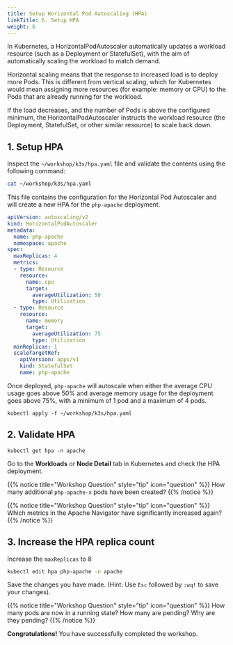 ```yaml
---
title: Setup Horizontal Pod Autoscaling (HPA)
linkTitle: 6. Setup HPA
weight: 6
---
```


In Kubernetes, a HorizontalPodAutoscaler automatically updates a workload resource (such as a Deployment or StatefulSet), with the aim of automatically scaling the workload to match demand.

Horizontal scaling means that the response to increased load is to deploy more Pods. This is different from vertical scaling, which for Kubernetes would mean assigning more resources (for example: memory or CPU) to the Pods that are already running for the workload.

If the load decreases, and the number of Pods is above the configured minimum, the HorizontalPodAutoscaler instructs the workload resource (the Deployment, StatefulSet, or other similar resource) to scale back down.

## 1. Setup HPA

Inspect the `~/workshop/k3s/hpa.yaml` file and validate the contents using the following command:

``` bash
cat ~/workshop/k3s/hpa.yaml
```

This file contains the configuration for the Horizontal Pod Autoscaler and will create a new HPA for the `php-apache` deployment.

``` yaml
apiVersion: autoscaling/v2
kind: HorizontalPodAutoscaler
metadata:
  name: php-apache
  namespace: apache
spec:
  maxReplicas: 4
  metrics:
  - type: Resource
    resource:
      name: cpu
      target:
        averageUtilization: 50
        type: Utilization
  - type: Resource
    resource:
      name: memory
      target:
        averageUtilization: 75
        type: Utilization
  minReplicas: 1
  scaleTargetRef:
    apiVersion: apps/v1
    kind: StatefulSet
    name: php-apache
```

Once deployed, `php-apache` will autoscale when either the average CPU usage goes above 50% and average memory usage for the deployment goes above 75%, with a minimum of 1 pod and a maximum of 4 pods.

``` text
kubectl apply -f ~/workshop/k3s/hpa.yaml
```

## 2. Validate HPA

``` text
kubectl get hpa -n apache
```

Go to the **Workloads** or **Node Detail** tab in Kubernetes and check the HPA deployment.

{{% notice title="Workshop Question" style="tip" icon="question" %}}
How many additional `php-apache-x` pods have been created?
{{% /notice %}}

{{% notice title="Workshop Question" style="tip" icon="question" %}}
Which metrics in the Apache Navigator have significantly increased again?
{{% /notice %}}

## 3. Increase the HPA replica count

Increase the `maxReplicas` to 8

``` bash
kubectl edit hpa php-apache -n apache
```

Save the changes you have made. (Hint: Use `Esc` followed by `:wq!` to save your changes).

{{% notice title="Workshop Question" style="tip" icon="question" %}}
How many pods are now in a running state? How many are pending? Why are they pending?
{{% /notice %}}

**Congratulations!** You have successfully completed the workshop.
